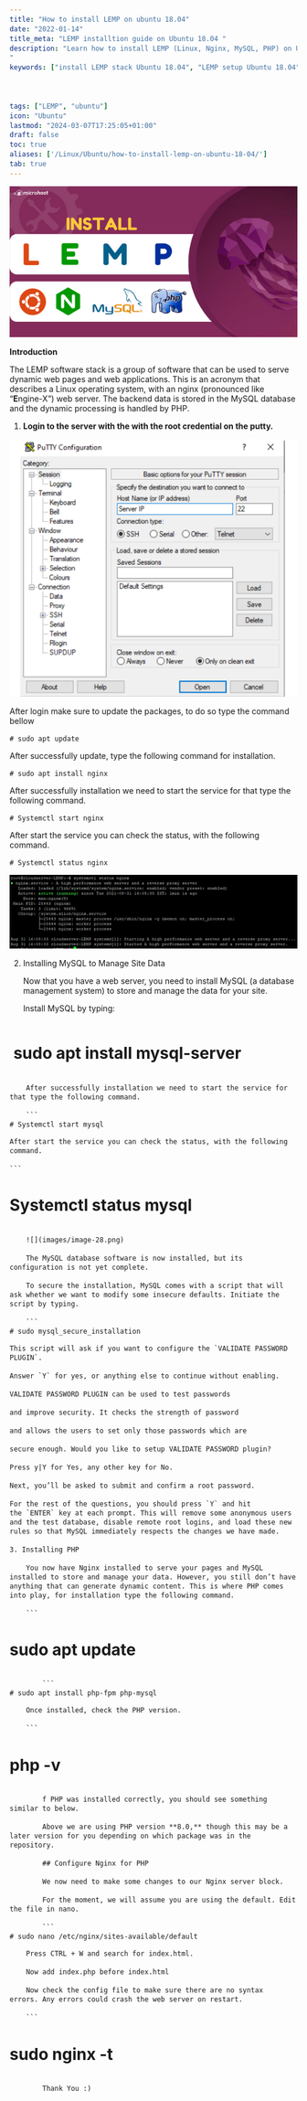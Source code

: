 ```yaml
---
title: "How to install LEMP on ubuntu 18.04"
date: "2022-01-14"
title_meta: "LEMP installtion guide on Ubuntu 18.04 "
description: "Learn how to install LEMP (Linux, Nginx, MySQL, PHP) on Ubuntu 18.04 with this comprehensive guide. Follow these step-by-step instructions to set up a LEMP stack, a popular web server environment, on your Ubuntu 18.04 system for hosting dynamic web applications.
"
keywords: ["install LEMP stack Ubuntu 18.04", "LEMP setup Ubuntu 18.04", "Ubuntu 18.04 LEMP installation guide", "Linux Nginx MySQL PHP Ubuntu", "Ubuntu LEMP stack tutorial", "LEMP installation steps Ubuntu 18.04", "web server Ubuntu 18.04", "LEMP Ubuntu 18.04 instructions"]



tags: ["LEMP", "ubuntu"]
icon: "Ubuntu"
lastmod: "2024-03-07T17:25:05+01:00"
draft: false
toc: true
aliases: ['/Linux/Ubuntu/how-to-install-lemp-on-ubuntu-18-04/']
tab: true
---
```


![](images/How-to-install-LEMP-on-ubuntu-18.04-1.png)

**Introduction**

The LEMP software stack is a group of software that can be used to serve dynamic web pages and web applications. This is an acronym that describes a Linux operating system, with an nginx (pronounced like “**E**ngine-X”) web server. The backend data is stored in the MySQL database and the dynamic processing is handled by PHP.

1. **Login to the server with the with the root credential on the putty.**

![](images/image-26.png)

After login make sure to update the packages, to do so type the command bellow

```
# sudo apt update 
```

After successfully update, type the following command for installation.

```
# sudo apt install nginx 
```

After successfully installation we need to start the service for that type the following command.

```
# Systemctl start nginx
```

After start the service you can check the status, with the following command.

```
# Systemctl status nginx 
```

![](images/image-27.png)

2. Installing MySQL to Manage Site Data
    
    Now that you have a web server, you need to install MySQL (a database management system) to store and manage the data for your site.
    
    Install MySQL by typing:
    
    ```
#  sudo apt install mysql-server 
```
    
    After successfully installation we need to start the service for that type the following command.
    
    ```
# Systemctl start mysql 
```
    
    After start the service you can check the status, with the following command.
    
    ```
# Systemctl status mysql 
```
    
    ![](images/image-28.png)
    
    The MySQL database software is now installed, but its configuration is not yet complete.
    
    To secure the installation, MySQL comes with a script that will ask whether we want to modify some insecure defaults. Initiate the script by typing.
    
    ```
# sudo mysql_secure_installation 
```
    
    This script will ask if you want to configure the `VALIDATE PASSWORD PLUGIN`.
    
    Answer `Y` for yes, or anything else to continue without enabling.
    
    VALIDATE PASSWORD PLUGIN can be used to test passwords
    
    and improve security. It checks the strength of password
    
    and allows the users to set only those passwords which are
    
    secure enough. Would you like to setup VALIDATE PASSWORD plugin?
    
    Press y|Y for Yes, any other key for No.
    
    Next, you’ll be asked to submit and confirm a root password.
    
    For the rest of the questions, you should press `Y` and hit the `ENTER` key at each prompt. This will remove some anonymous users and the test database, disable remote root logins, and load these new rules so that MySQL immediately respects the changes we have made.
    
    3. Installing PHP
        
        You now have Nginx installed to serve your pages and MySQL installed to store and manage your data. However, you still don’t have anything that can generate dynamic content. This is where PHP comes into play, for installation type the following command.
        
        ```
# sudo apt update 
```
        
        ```
# sudo apt install php-fpm php-mysql 
```
        
        Once installed, check the PHP version.
        
        ```
# php -v 
```
        
        f PHP was installed correctly, you should see something similar to below.
        
        Above we are using PHP version **8.0,** though this may be a later version for you depending on which package was in the repository.
        
        ## Configure Nginx for PHP
        
        We now need to make some changes to our Nginx server block.
        
        For the moment, we will assume you are using the default. Edit the file in nano.
        
        ```
# sudo nano /etc/nginx/sites-available/default 
```
        
        Press CTRL + W and search for index.html.
        
        Now add index.php before index.html
        
        Now check the config file to make sure there are no syntax errors. Any errors could crash the web server on restart.
        
        ```
# sudo nginx -t 
```
        
        Thank You :)
